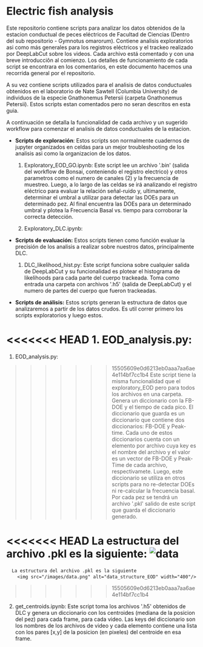 # Electric fish analysis

Este repositorio contiene scripts para analizar los datos obtenidos de la estacion conductual de peces eléctricos de Facultad de Ciencias (Dentro del sub repositorio - Gymnotus omarorum). Contiene analisis exploratorios asi como más generales para los registros eléctricos y el trackeo realizado por DeepLabCut sobre los videos.
Cada archivo está comentado y con una breve introducciôn al comienzo. Los detalles de funcionamiento de cada script se encontrara en los comentarios, en este documento hacemos una recorrida general por el repositorio.  

A su vez contiene scripts utilizados para el analisis de datos conductuales obtenidos en el laboratorio de Nate Sawtell (Columbia University) de individuos de la especie Gnathonemus Petersii (carpeta Gnathonemus Petersii). Estos scripts estan comentados pero no seran descritos en esta guia. 

A continuación se detalla la funcionalidad de cada archivo y un sugerido workflow para comenzar el analisis de datos conductuales de la estacion. 

- **Scripts de exploración**: 
Estos scripts son normalmente cuadernos de jupyter organizados en celdas para un mejor troubleshooting de los analisis asi como la organizacion de los datos. 

   1. Exploratory_EOD_GO.ipynb: 
                Este script lee un archivo '.bin' (salida del workflow de Bonsai, conteniendo el registro electrico) y otros parametros como el numero de canales (2) y la frecuencia de muestreo. Luego, a lo largo de las celdas se irá analizando el registro eléctrico para evaluar la relación señal-ruido y, ultimamente, determinar el umbral a utilizar para detectar las DOEs para un determinado pez. Al final encuentra las DOEs para un determinado umbral y plotea la Frecuencia Basal vs. tiempo para corroborar la correcta detección. 
            
   2. Exploratory_DLC.ipynb:
      
- **Scripts de evaluación:** 
Estos scripts tienen como función evaluar la precisión de los analisis a realizar sobre nuestros datos, principalmente DLC. 

   1. DLC_likelihood_hist.py: 
                    Este script funciona sobre cualquier salida de DeepLabCut y su funcionalidad es plotear el histograma de likelihoods para cada parte del cuerpo trackeada. Toma como entrada una carpeta con archivos '.h5' (salida de DeepLabCut) y el numero de partes del cuerpo que fueron trackeadas. 

- **Scripts de análisis:** 
        Estos scripts generan la estructura de datos que analizaremos a partir de los datos crudos. Es util correr primero los scripts exploratorios y luego estos. 

<<<<<<< HEAD
            1. EOD_analysis.py: 
=======
   1. EOD_analysis.py: 
>>>>>>> 15505609e0d6213eb0aaa7aa6ae4e114bf7cc1b4
                Este script tiene la misma funcionalidad que el exploratory_EOD pero para todos los archivos en una carpeta. Genera un diccionario con la FB-DOE y el tiempo de cada pico. 
                El diccionario que guarda es un diccionario que contiene dos diccionarios: FB-DOE y Peak-time. Cada uno de estos diccionarios cuenta con un elemento por archivo cuya key es el nombre del archivo y el valor es un vector de FB-DOE y Peak-Time de cada archivo, respectivamete. Luego, este diccionario se utiliza en otros scripts para no re-detectar DOEs ni re-calcular la frecuencia basal. 
                Por cada pez se tendrá un archivo '.pkl' salido de este script que guarda el diccionario generado. 

<<<<<<< HEAD
                La estructura del archivo .pkl es la siguiente:
                ![data](r'ElectricFish_analysis\data.png')
=======
      La estructura del archivo .pkl es la siguiente
        <img src="/images/data.png" alt="data_structure_EOD" width="400"/>
>>>>>>> 15505609e0d6213eb0aaa7aa6ae4e114bf7cc1b4

   2. get_centroids.ipynb: 
                Este script toma los archivos '.h5' obtenidos de DLC y genera un diccionario con los centroides (mediana de la posicion del pez) para cada frame, para cada video. Las keys del diccionario son los nombres de los archivos de video y cada elemento contiene una lista con los pares [x,y] de la posicion (en pixeles) del centroide en esa frame. 
